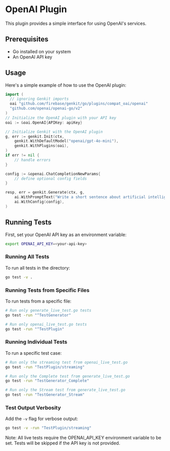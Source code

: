 # OpenAI Plugin

This plugin provides a simple interface for using OpenAI's services.

## Prerequisites

- Go installed on your system
- An OpenAI API key

## Usage

Here's a simple example of how to use the OpenAI plugin:

```go
import (
  // ignoring Genkit imports
  oai "github.com/firebase/genkit/go/plugins/compat_oai/openai"
  "github.com/openai/openai-go/v2"
)
// Initialize the OpenAI plugin with your API key
oai := &oai.OpenAI{APIKey: apiKey}

// Initialize Genkit with the OpenAI plugin
g, err := genkit.Init(ctx,
    genkit.WithDefaultModel("openai/gpt-4o-mini"),
    genkit.WithPlugins(oai),
)
if err != nil {
    // handle errors
}

config := &openai.ChatCompletionNewParams{
    // define optional config fields
}

resp, err = genkit.Generate(ctx, g,
    ai.WithPromptText("Write a short sentence about artificial intelligence."),
    ai.WithConfig(config),
)
```

## Running Tests

First, set your OpenAI API key as an environment variable:

```bash
export OPENAI_API_KEY=<your-api-key>
```

### Running All Tests
To run all tests in the directory:
```bash
go test -v .
```

### Running Tests from Specific Files
To run tests from a specific file:
```bash
# Run only generate_live_test.go tests
go test -run "^TestGenerator"

# Run only openai_live_test.go tests
go test -run "^TestPlugin"
```

### Running Individual Tests
To run a specific test case:
```bash
# Run only the streaming test from openai_live_test.go
go test -run "TestPlugin/streaming"

# Run only the Complete test from generate_live_test.go
go test -run "TestGenerator_Complete"

# Run only the Stream test from generate_live_test.go
go test -run "TestGenerator_Stream"
```

### Test Output Verbosity
Add the `-v` flag for verbose output:
```bash
go test -v -run "TestPlugin/streaming"
```

Note: All live tests require the OPENAI_API_KEY environment variable to be set. Tests will be skipped if the API key is not provided.
